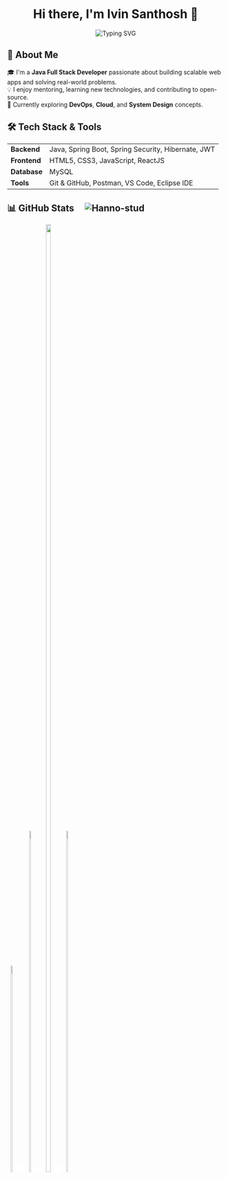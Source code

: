 <h1 align="center">Hi there, I'm Ivin Santhosh 👋</h1>
<div align="center" width="100%">
  
  ![Typing SVG](https://readme-typing-svg.demolab.com?font=Fira+Code&size=28&pause=1000&center=true&vCenter=true&width=800&color=04e0bb&lines=Exploring+Cloud+and+DevOps+☁️;Building+Real-World+Projects+🌍;A+Passionate+Java+Programmer+☕)
  
</div>

## 🚀 About Me

🎓 I'm a **Java Full Stack Developer** passionate about building scalable web apps and solving real-world problems.  
💡 I enjoy mentoring, learning new technologies, and contributing to open-source.  
🌱 Currently exploring **DevOps**, **Cloud**, and **System Design** concepts.

## 🛠️ Tech Stack & Tools

<table>
  <tr>
    <td><strong>Backend</strong></td>
    <td>Java, Spring Boot, Spring Security, Hibernate, JWT</td>
  </tr>
  <tr>
    <td><strong>Frontend</strong></td>
    <td>HTML5, CSS3, JavaScript, ReactJS</td>
  </tr>
  <tr>
    <td><strong>Database</strong></td>
    <td>MySQL</td>
  </tr>
  <tr>
    <td><strong>Tools</strong></td>
    <td>Git & GitHub, Postman, VS Code, Eclipse IDE</td>
  </tr>
</table>

## 📊 GitHub Stats &nbsp;&nbsp;&nbsp; <img src="https://komarev.com/ghpvc/?username=Hanno-stud&label=Profile%20views&color=0e75b6&style=flat" alt="Hanno-stud" />

<!-- 1st image -->
<div align="left">
  <div style="display:inline-block; text-align:center;">
    <a href="https://github.com/Hanno-stud"> <img width="35%" src="https://github-readme-stats.vercel.app/api/top-langs/?username=Hanno-stud&theme=tokyonight&hide_border=true" width="250" style="max-width:100%; height:auto;"> </a>
  </div>

  <!-- 2nd image -->
  <img src="data:image/gif;base64,R0lGODlhAQABAIAAAAAAAP///ywAAAAAAQABAAACAUwAOw==" width="15" />
  <div style="display:inline-block; text-align:center;">
    <a href="https://github.com/Hanno-stud"> <img width="45%" src="https://github-readme-streak-stats.herokuapp.com/?user=Hanno-stud&theme=tokyonight&hide_border=true" width="250" style="max-width:100%; height:auto;"></a>
  </div>
  

  <!-- 3rd image -->
  <img src="data:image/gif;base64,R0lGODlhAQABAIAAAAAAAP///ywAAAAAAQABAAACAUwAOw==" width="15" />
  <div style="display:inline-block; text-align:center;">
    <a href="https://github.com/Hanno-stud"> <img width="75%" src="https://github-profile-summary-cards.vercel.app/api/cards/profile-details?username=Hanno-stud&theme=tokyonight&hide_border=true" width="250" style="max-width:100%; height:auto;"> </a>
  </div>

  <!-- 4th image -->
  <img src="data:image/gif;base64,R0lGODlhAQABAIAAAAAAAP///ywAAAAAAQABAAACAUwAOw==" width="15" />
  <div style="display:inline-block; text-align:center;">
    <a href="https://github.com/Hanno-stud"> <img width="45%" src="https://github-readme-stats.vercel.app/api?username=Hanno-stud&theme=calm_pink&show_icons=true" width="250" style="max-width:100%; height:auto;"></a>
  </div>
</div>

           


